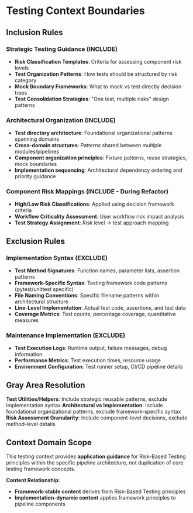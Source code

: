 # Testing Context Boundaries

## Inclusion Rules

### Strategic Testing Guidance (INCLUDE)
- **Risk Classification Templates**: Criteria for assessing component risk levels
- **Test Organization Patterns**: How tests should be structured by risk category
- **Mock Boundary Frameworks**: What to mock vs test directly decision trees
- **Test Consolidation Strategies**: "One test, multiple risks" design patterns

### Architectural Organization (INCLUDE)
- **Test directory architecture**: Foundational organizational patterns spanning domains
- **Cross-domain structures**: Patterns shared between multiple modules/pipelines
- **Component organization principles**: Fixture patterns, reuse strategies, mock boundaries
- **Implementation sequencing**: Architectural dependency ordering and priority guidance

### Component Risk Mappings (INCLUDE - During Refactor)
- **High/Low Risk Classifications**: Applied using decision framework criteria
- **Workflow Criticality Assessment**: User workflow risk impact analysis
- **Test Strategy Assignment**: Risk level → test approach mapping

## Exclusion Rules

### Implementation Syntax (EXCLUDE)
- **Test Method Signatures**: Function names, parameter lists, assertion patterns
- **Framework-Specific Syntax**: Testing framework code patterns (pytest/unittest specific)
- **File Naming Conventions**: Specific filename patterns within architectural structure
- **Line-Level Implementation**: Actual test code, assertions, and test data
- **Coverage Metrics**: Test counts, percentage coverage, quantitative measures

### Maintenance Implementation (EXCLUDE)
- **Test Execution Logs**: Runtime output, failure messages, debug information
- **Performance Metrics**: Test execution times, resource usage
- **Environment Configuration**: Test runner setup, CI/CD pipeline details

## Gray Area Resolution

**Test Utilities/Helpers**: Include strategic reusable patterns, exclude implementation syntax
**Architectural vs Implementation**: Include foundational organizational patterns, exclude framework-specific syntax
**Risk Assessment Granularity**: Include component-level decisions, exclude method-level details

## Context Domain Scope

This testing context provides **application guidance** for Risk-Based Testing principles within the specific pipeline architecture, not duplication of core testing framework concepts.

**Content Relationship**:
- **Framework-stable content** derives from Risk-Based Testing principles
- **Implementation-dynamic content** applies framework principles to pipeline components
